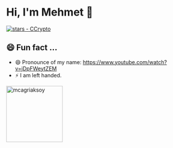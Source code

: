 # Hi, I'm Mehmet 👋

<a href="https://github.com/mcagriaksoy"><img src="https://img.shields.io/github/stars/mcagriaksoy?style=social" alt="stars - CCrypto"></a>

## 😄 Fun fact ...
- 😄 Pronounce of my name: https://www.youtube.com/watch?v=jDpFWeytZEM
- ⚡ I am left handed.
  
<p align="left">
<img align="" height='150px' src="https://github-readme-stats.vercel.app/api?username=mcagriaksoy&hide_title=true&show_icons=true&theme=gotham&include_all_commits=true" alt="mcagriaksoy" />
</p>
<br>
